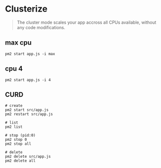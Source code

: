 # Clusterize
> The cluster mode scales your app accross all CPUs available, without any code modifications.

## max cpu
```shell
pm2 start app.js -i max
```
## cpu 4
```shell
pm2 start app.js -i 4
```

## CURD
```shell
# create
pm2 start src/app.js
pm2 restart src/app.js

# list
pm2 list

# stop (pid:0)
pm2 stop 0
pm2 stop all

# delete
pm2 delete src/app.js
pm2 delete all
```
